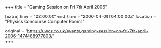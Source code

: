 +++
title = "Gaming Session on Fri 7th April 2006"

[extra]
time = "22:00:00"
end_time = "2006-04-08T04:00:00Z"
location = "Physics Concourse Computer Rooms"

original = "https://uwcs.co.uk/events/gaming-session-on-fri-7th-april-2006-1474488977803/"    
+++



